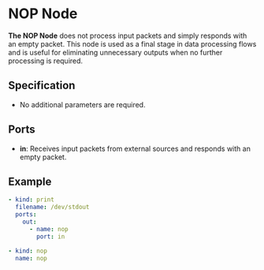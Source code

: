 # NOP Node

**The NOP Node** does not process input packets and simply responds with an empty packet. This node is used as a final stage in data processing flows and is useful for eliminating unnecessary outputs when no further processing is required.

## Specification

- No additional parameters are required.

## Ports

- **in**: Receives input packets from external sources and responds with an empty packet.

## Example

```yaml
- kind: print
  filename: /dev/stdout
  ports:
    out:
      - name: nop
        port: in

- kind: nop
  name: nop
```
